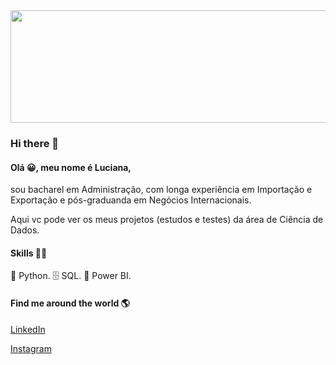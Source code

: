 <img src="https://user-images.githubusercontent.com/78648122/118824221-0c886980-b890-11eb-95d4-326ca450172e.jpg" width="950" height="180">

### Hi there 👋


#### Olá 😀, meu nome é Luciana, 

sou bacharel em Administração, com longa experiência em Importação e Exportação e pós-graduanda em Negócios Internacionais.

Aqui vc pode ver os meus projetos (estudos e testes) da área de Ciência de Dados.


#### Skills 👩‍💻

🐍 Python.
🗄 SQL.
🧮 Power BI.



#### Find me around the world 🌎  

[LinkedIn](www.linkedin.com/in/luciana-lanzoni-menges)

[Instagram](@mengeslucy)

